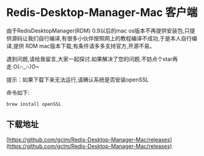 # Redis-Desktop-Manager-Mac 客户端

由于RedisDesktopManager(RDM) 0.9以后的mac os版本不再提供安装包,只提供源码让我们自行编译,有很多小伙伴按照网上的教程编译不成功,于是本人自行编译,提供 RDM mac版本下载,有条件请多多支持官方,开源不易。


遇到问题,请给我留言,大家一起探讨.如果解决了您的问题,不妨点个star再走.O(∩_∩)O~

提示：如果下载下来无法运行,请确认系统是否安装openSSL

命令如下:
```shell
brew install openSSL

````
## 下载地址

[https://github.com/gclm/Redis-Desktop-Manager-Mac/releases](https://github.com/gclm/Redis-Desktop-Manager-Mac/releases)

